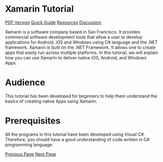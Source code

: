 # Xamarin Tutorial
[PDF Version](../xamarin/xamarin_pdf_version.md)
[Quick Guide](../xamarin/xamarin_quick_guide.md)
[Resources](../xamarin/xamarin_useful_resources.md)
[Discussion](../xamarin/xamarin_discussion.md)

Xamarin is a software company based in San Francisco. It provides commercial software development tools that allow a user to develop applications for Android, iOS and Windows using C# language and the .NET framework. Xamarin is built on the .NET Framework. It allows one to create apps that easily run across multiple platforms. In this tutorial, we will explain how you can use Xamarin to deliver native iOS, Android, and Windows Apps.

# Audience
This tutorial has been developed for beginners to help them understand the basics of creating native Apps using Xamarin.

# Prerequisites
All the programs in this tutorial have been developed using Visual C#. Therefore, you should have a good understanding of code written in C# programming language.


[Previous Page](../xamarin/index.md) [Next Page](../xamarin/xamarin_installation.md) 
